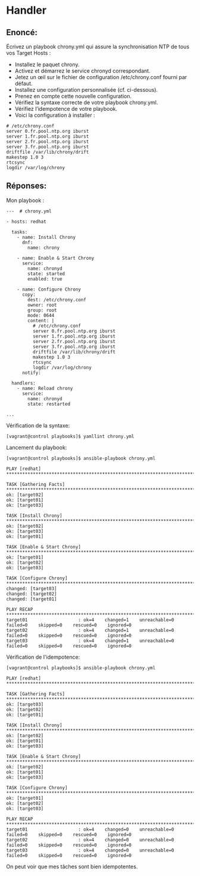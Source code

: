 # Handler

## Enoncé:
Écrivez un playbook chrony.yml qui assure la synchronisation NTP de tous vos Target Hosts :

- Installez le paquet chrony.
- Activez et démarrez le service chronyd correspondant.
- Jetez un œil sur le fichier de configuration /etc/chrony.conf fourni par défaut.
- Installez une configuration personnalisée (cf. ci-dessous).
- Prenez en compte cette nouvelle configuration.
- Vérifiez la syntaxe correcte de votre playbook chrony.yml.
- Vérifiez l’idempotence de votre playbook.
- Voici la configuration à installer :

```
# /etc/chrony.conf
server 0.fr.pool.ntp.org iburst
server 1.fr.pool.ntp.org iburst
server 2.fr.pool.ntp.org iburst
server 3.fr.pool.ntp.org iburst
driftfile /var/lib/chrony/drift
makestep 1.0 3
rtcsync
logdir /var/log/chrony
```

## Réponses:
Mon playbook :
```
---  # chrony.yml

- hosts: redhat

  tasks:
    - name: Install Chrony
      dnf:
        name: chrony

    - name: Enable & Start Chrony
      service:
        name: chronyd
        state: started
        enabled: true

    - name: Configure Chrony
      copy:
        dest: /etc/chrony.conf
        owner: root
        group: root
        mode: 0644
        content: |
          # /etc/chrony.conf
          server 0.fr.pool.ntp.org iburst
          server 1.fr.pool.ntp.org iburst
          server 2.fr.pool.ntp.org iburst
          server 3.fr.pool.ntp.org iburst
          driftfile /var/lib/chrony/drift
          makestep 1.0 3
          rtcsync
          logdir /var/log/chrony
      notify:

  handlers:
    - name: Reload chrony
      service:
        name: chronyd
        state: restarted

...
```

Vérification de la syntaxe:
```
[vagrant@control playbooks]$ yamllint chrony.yml
```

Lancement du playbook:
```
[vagrant@control playbooks]$ ansible-playbook chrony.yml 

PLAY [redhat] *********************************************************************************************************

TASK [Gathering Facts] ************************************************************************************************
ok: [target02]
ok: [target01]
ok: [target03]

TASK [Install Chrony] *************************************************************************************************
ok: [target02]
ok: [target03]
ok: [target01]

TASK [Enable & Start Chrony] ******************************************************************************************
ok: [target01]
ok: [target02]
ok: [target03]

TASK [Configure Chrony] ***********************************************************************************************
changed: [target03]
changed: [target02]
changed: [target01]

PLAY RECAP ************************************************************************************************************
target01                   : ok=4    changed=1    unreachable=0    failed=0    skipped=0    rescued=0    ignored=0   
target02                   : ok=4    changed=1    unreachable=0    failed=0    skipped=0    rescued=0    ignored=0   
target03                   : ok=4    changed=1    unreachable=0    failed=0    skipped=0    rescued=0    ignored=0
```

Vérification de l'idempotence:
```
[vagrant@control playbooks]$ ansible-playbook chrony.yml 

PLAY [redhat] *********************************************************************************************************

TASK [Gathering Facts] ************************************************************************************************
ok: [target03]
ok: [target02]
ok: [target01]

TASK [Install Chrony] *************************************************************************************************
ok: [target02]
ok: [target01]
ok: [target03]

TASK [Enable & Start Chrony] ******************************************************************************************
ok: [target02]
ok: [target01]
ok: [target03]

TASK [Configure Chrony] ***********************************************************************************************
ok: [target01]
ok: [target02]
ok: [target03]

PLAY RECAP ************************************************************************************************************
target01                   : ok=4    changed=0    unreachable=0    failed=0    skipped=0    rescued=0    ignored=0   
target02                   : ok=4    changed=0    unreachable=0    failed=0    skipped=0    rescued=0    ignored=0   
target03                   : ok=4    changed=0    unreachable=0    failed=0    skipped=0    rescued=0    ignored=0 
```
On peut voir que mes tâches sont bien idempotentes.